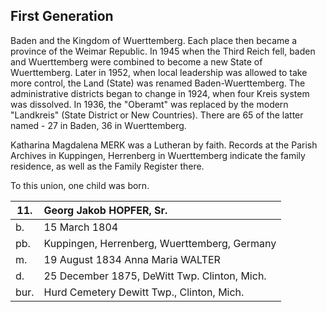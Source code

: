 ## First Generation

Baden and the Kingdom of Wuerttemberg.  Each place then became a province of the Weimar Republic.  In 1945 when the Third Reich fell, baden and Wuerttemberg were combined to become a new State of Wuerttemberg. Later in 1952, when local leadership was allowed to take more control, the Land (State) was renamed Baden-Wuerttemberg.  The administrative districts began to change in 1924, when four Kreis system was dissolved.  In 1936, the "Oberamt" was replaced by the modern "Landkreis" (State District or New Countries). There are 65 of the latter named - 27 in Baden, 36 in Wuerttemberg.

Katharina Magdalena MERK was a Lutheran by faith.  Records at the Parish Archives in Kuppingen, Herrenberg in Wuerttemberg indicate the family residence, as well as the Family Register there.

To this union, one child was born.

| 11. | Georg Jakob HOPFER, Sr. 
| --- | :---
b. | 15 March 1804
pb. | Kuppingen, Herrenberg, Wuerttemberg, Germany
m. | 19 August 1834 Anna Maria WALTER
d. | 25 December 1875, DeWitt Twp. Clinton, Mich.
bur. | Hurd Cemetery  Dewitt Twp., Clinton, Mich.
